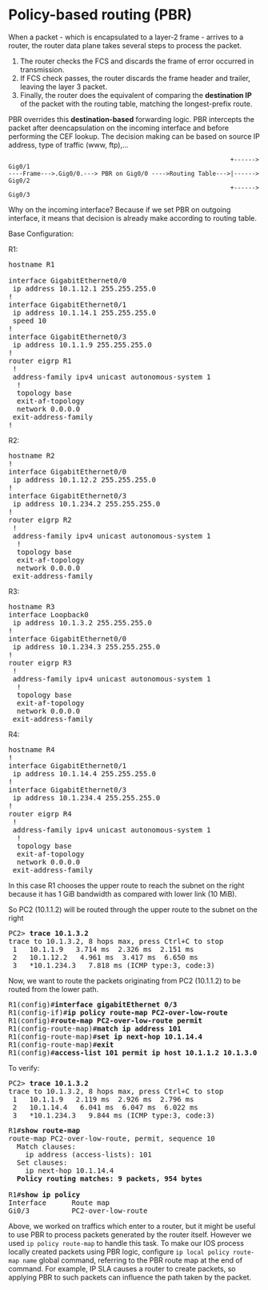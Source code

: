 # Policy-based routing (PBR)
When a packet - which is encapsulated to a layer-2 frame - arrives to a router,
the router data plane takes several steps to process the packet.
1. The router checks the FCS and discards the frame of error occurred in transmission.
2. If FCS check passes, the router discards the frame header and trailer, leaving
the layer 3 packet.
3. Finally, the router does the equivalent of comparing the **destination IP** 
of the packet with the routing table, matching the longest-prefix route.

PBR overrides this **destination-based** forwarding logic. PBR intercepts the
packet after deencapsulation on the incoming interface and before performing the
CEF lookup.
The decision making can be based on source IP address, type of traffic (www, ftp),...

```
                                                              +------> Gig0/1
----Frame--->.Gig0/0.---> PBR on Gig0/0 ---->Routing Table--->|------> Gig0/2
                                                              +------> Gig0/3
```
Why on the incoming interface? Because if we set PBR on outgoing interface,
it means that decision is already make according to routing table.

Base Configuration:

R1:
<pre>
hostname R1

interface GigabitEthernet0/0
 ip address 10.1.12.1 255.255.255.0
!
interface GigabitEthernet0/1
 ip address 10.1.14.1 255.255.255.0
 speed 10
!
interface GigabitEthernet0/3
 ip address 10.1.1.9 255.255.255.0
!
router eigrp R1
 !
 address-family ipv4 unicast autonomous-system 1
  !
  topology base
  exit-af-topology
  network 0.0.0.0
 exit-address-family
!
</pre>
R2:
<pre>
hostname R2
!
interface GigabitEthernet0/0
 ip address 10.1.12.2 255.255.255.0
!
interface GigabitEthernet0/3
 ip address 10.1.234.2 255.255.255.0
!
router eigrp R2
 !
 address-family ipv4 unicast autonomous-system 1
  !
  topology base
  exit-af-topology
  network 0.0.0.0
 exit-address-family
</pre>
R3:
<pre>
hostname R3
interface Loopback0
 ip address 10.1.3.2 255.255.255.0
!
interface GigabitEthernet0/0
 ip address 10.1.234.3 255.255.255.0
!
router eigrp R3
 !
 address-family ipv4 unicast autonomous-system 1
  !
  topology base
  exit-af-topology
  network 0.0.0.0
 exit-address-family
</pre>
R4:
<pre>
hostname R4
!
interface GigabitEthernet0/1
 ip address 10.1.14.4 255.255.255.0
!
interface GigabitEthernet0/3
 ip address 10.1.234.4 255.255.255.0
!
router eigrp R4
 !
 address-family ipv4 unicast autonomous-system 1
  !
  topology base
  exit-af-topology
  network 0.0.0.0
 exit-address-family
</pre>
In this case R1 chooses the upper route to reach the subnet on the right because it has
1 GiB bandwidth as compared with lower link (10 MiB).

So PC2 (10.1.1.2) will be routed through the upper route to the subnet on the right
<pre>
PC2> <b>trace 10.1.3.2</b>
trace to 10.1.3.2, 8 hops max, press Ctrl+C to stop
 1   10.1.1.9   3.714 ms  2.326 ms  2.151 ms
 2   10.1.12.2   4.961 ms  3.417 ms  6.650 ms
 3   *10.1.234.3   7.818 ms (ICMP type:3, code:3)
</pre>
Now, we want to route the packets originating from PC2 (10.1.1.2) to be routed
from the lower path.
<pre>
R1(config)#<b>interface gigabitEthernet 0/3</b>
R1(config-if)#<b>ip policy route-map PC2-over-low-route</b>
R1(config)#<b>route-map PC2-over-low-route permit</b>
R1(config-route-map)#<b>match ip address 101</b>
R1(config-route-map)#<b>set ip next-hop 10.1.14.4</b>
R1(config-route-map)#<b>exit</b>
R1(config)#<b>access-list 101 permit ip host 10.1.1.2 10.1.3.0 0.0.0.255</b></pre>
To verify:
<pre>
PC2> <b>trace 10.1.3.2</b>
trace to 10.1.3.2, 8 hops max, press Ctrl+C to stop
 1   10.1.1.9   2.119 ms  2.926 ms  2.796 ms
 2   10.1.14.4   6.041 ms  6.047 ms  6.022 ms
 3   *10.1.234.3   9.844 ms (ICMP type:3, code:3)
</pre>
<pre>
R1#<b>show route-map</b> 
route-map PC2-over-low-route, permit, sequence 10
  Match clauses:
    ip address (access-lists): 101 
  Set clauses:
    ip next-hop 10.1.14.4
  <b>Policy routing matches: 9 packets, 954 bytes</b>

R1#<b>show ip policy</b>
Interface      Route map
Gi0/3          PC2-over-low-route  
</pre>
Above, we worked on traffics which enter to a router, but it might be
useful to use PBR to process packets generated by the router itself.
However we used `ip policy route-map` to handle this task. 
To make our IOS process locally created packets using PBR logic,
configure `ip local policy route-map name` global command, referring to
the PBR route map at the end of command. For example, IP SLA causes a 
router to create packets, so applying PBR to such packets can influence
the path taken by the packet.